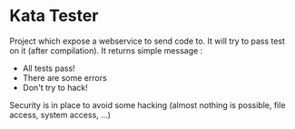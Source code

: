Kata Tester
===========

Project which expose a webservice to send code to. It will try to pass test on it (after compilation). It returns simple message :
- All tests pass!
- There are some errors
- Don't try to hack!

Security is in place to avoid some hacking (almost nothing is possible, file access, system access, ...)